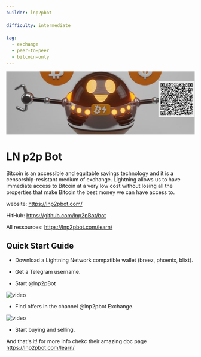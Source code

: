 ```yaml
---
builder: lnp2pbot

difficulty: intermediate

tag:
  - exchange
  - peer-to-peer
  - bitcoin-only
---
```


![cover](assets/cover.jpeg)

# LN p2p Bot

Bitcoin is an accessible and equitable savings technology and it is a censorship-resistant medium of exchange. Lightning allows us to have immediate access to Bitcoin at a very low cost without losing all the properties that make Bitcoin the best money we can have access to.

website: https://lnp2pbot.com/

HitHub: https://github.com/lnp2pBot/bot

All ressources: https://lnp2pbot.com/learn/

## Quick Start Guide

- Download a Lightning Network compatible wallet (breez, phoenix, blixt).

- Get a Telegram username.

- Start @lnp2pBot

![video](assets/1.gif)

- Find offers in the channel @lnp2pbot Exchange.

![video](assets/2.gif)

- Start buying and selling.

And that's it! for more info chekc their amazing doc page https://lnp2pbot.com/learn/

